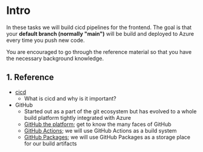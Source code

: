 # Intro

In these tasks we will build cicd pipelines for the frontend. The goal is that your **default branch (normally "main")** will be build and deployed to Azure every time you push new code.

You are encouraged to go through the reference material so that you have the necessary background knowledge.

## 1. Reference

* [cicd](./../../../../../reference/ci-cd/cicd.md)
    * What is cicd and why is it important?
* GitHub
    * Started out as a part of the git ecosystem but has evolved to a whole build platform tightly integrated with Azure
    * [GitHub the platform](./../../../../../reference/github/github.md); get to know the many faces of GitHub
    * [GitHub Actions](./../../../../../reference/github/github-actions.md); we will use GitHub Actions as a build system
    * [GitHub Packages](./../../../../../reference/github/github-packages.md); we will use GitHub Packages as a storage place for our build artifacts